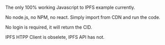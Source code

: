 The only 100% working Javascript to IPFS example currently.

No node.js, no NPM, no react. Simply import from CDN and run the code.

No login is required, it will return the CID.

IPFS HTPP Client is obselete, IPFS API has not.
